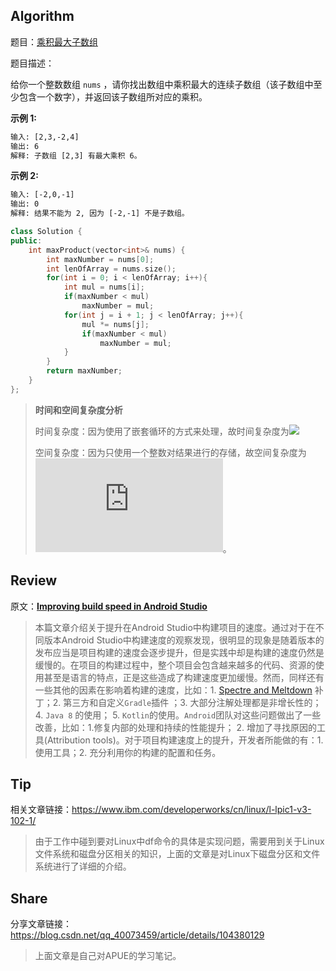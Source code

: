 ## Algorithm

题目：[乘积最大子数组](https://leetcode-cn.com/problems/maximum-product-subarray/)

题目描述：

给你一个整数数组 `nums` ，请你找出数组中乘积最大的连续子数组（该子数组中至少包含一个数字），并返回该子数组所对应的乘积。

**示例 1:**

```tex
输入: [2,3,-2,4]
输出: 6
解释: 子数组 [2,3] 有最大乘积 6。
```

**示例 2:**

```tex
输入: [-2,0,-1]
输出: 0
解释: 结果不能为 2, 因为 [-2,-1] 不是子数组。
```

```c++
class Solution {
public:
    int maxProduct(vector<int>& nums) {
        int maxNumber = nums[0];
        int lenOfArray = nums.size();
        for(int i = 0; i < lenOfArray; i++){
            int mul = nums[i];
            if(maxNumber < mul)
                maxNumber = mul;
            for(int j = i + 1; j < lenOfArray; j++){
                mul *= nums[j];
                if(maxNumber < mul)
                    maxNumber = mul;
            }
        }
        return maxNumber;
    }
};
```

> **时间和空间复杂度分析**
>
> 时间复杂度：因为使用了嵌套循环的方式来处理，故时间复杂度为![](https://latex.codecogs.com/gif.latex?O(n^{2}))
>
> 空间复杂度：因为只使用一个整数对结果进行的存储，故空间复杂度为![](https://latex.codecogs.com/gif.latex?O(1))。

## Review

原文：[**Improving build speed in Android Studio**](https://medium.com/androiddevelopers/improving-build-speed-in-android-studio-3e1425274837)

> 本篇文章介绍关于提升在Android Studio中构建项目的速度。通过对于在不同版本Android Studio中构建速度的观察发现，很明显的现象是随着版本的发布应当是项目构建的速度会逐步提升，但是实践中却是构建的速度仍然是缓慢的。在项目的构建过程中，整个项目会包含越来越多的代码、资源的使用甚至是语言的特点，正是这些造成了构建速度更加缓慢。然而，同样还有一些其他的因素在影响着构建的速度，比如：1. [Spectre and Meltdown](https://meltdownattack.com/) 补丁；2. 第三方和自定义`Gradle`插件  ；3. 大部分注解处理都是非增长性的；4. `Java 8` 的使用； 5. `Kotlin`的使用。`Android`团队对这些问题做出了一些改善，比如：1.修复内部的处理和持续的性能提升； 2. 增加了寻找原因的工具(Attribution tools)。对于项目构建速度上的提升，开发者所能做的有：1. 使用工具；2. 充分利用你的构建的配置和任务。

## Tip

相关文章链接：<https://www.ibm.com/developerworks/cn/linux/l-lpic1-v3-102-1/>

> 由于工作中碰到要对Linux中df命令的具体是实现问题，需要用到关于Linux文件系统和磁盘分区相关的知识，上面的文章是对Linux下磁盘分区和文件系统进行了详细的介绍。

## Share

分享文章链接：<https://blog.csdn.net/qq_40073459/article/details/104380129>

> 上面文章是自己对APUE的学习笔记。